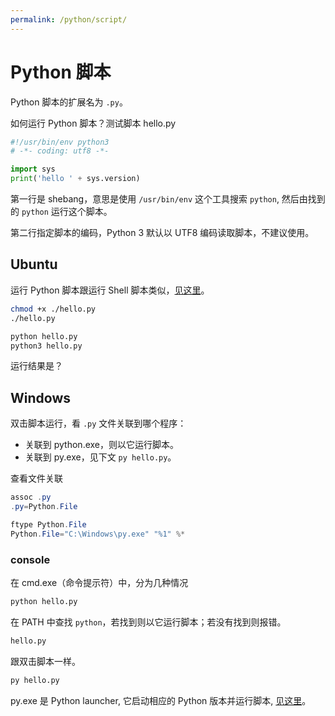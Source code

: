 ```yaml
---
permalink: /python/script/
---
```


# Python 脚本

Python 脚本的扩展名为 `.py`。

如何运行 Python 脚本？测试脚本 hello.py

```python
#!/usr/bin/env python3
# -*- coding: utf8 -*-

import sys
print('hello ' + sys.version)
```

第一行是 shebang，意思是使用 `/usr/bin/env` 这个工具搜索 `python`, 然后由找到的 `python` 运行这个脚本。

第二行指定脚本的编码，Python 3 默认以 UTF8 编码读取脚本，不建议使用。

## Ubuntu

运行 Python 脚本跟运行 Shell 脚本类似，[见这里](../shell/script.md)。

```sh
chmod +x ./hello.py
./hello.py

python hello.py
python3 hello.py
```

运行结果是？

## Windows

双击脚本运行，看 `.py` 文件关联到哪个程序：

- 关联到 python.exe，则以它运行脚本。
- 关联到 py.exe，见下文 `py hello.py`。

查看文件关联

```powershell
assoc .py
.py=Python.File

ftype Python.File
Python.File="C:\Windows\py.exe" "%1" %*
```

### console

在 cmd.exe（命令提示符）中，分为几种情况

```sh
python hello.py
```

在 PATH 中查找 `python`，若找到则以它运行脚本；若没有找到则报错。

```sh
hello.py
```

跟双击脚本一样。

```sh
py hello.py
```

py.exe 是 Python launcher, 它启动相应的 Python 版本并运行脚本, [见这里](py.md)。
